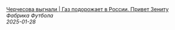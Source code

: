 <!--2025-01-28 10:45:47-->
<div class="yb">
  <a class="nodecor" href="/posts.html?sport/cherchesova_vygnali_gaz_podorojaet_v_rossii_privet_zenitu">
    <img class="preview" data-videoid="4QR2K-DAsIk" src="https://i1.ytimg.com/vi/4QR2K-DAsIk/hqdefault.jpg" align="middle" alt="">
  </a>
  <div class="inlbl text">
    <a class="nodecor" href="/posts.html?sport/cherchesova_vygnali_gaz_podorojaet_v_rossii_privet_zenitu">Черчесова выгнали | Газ подорожает в России. Привет Зениту</a><br>
    <i class="smaller2">Фабрика Футбола</i><br>
    <i class="smaller3">2025-01-28</i>
  </div>
</div>
